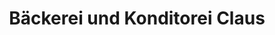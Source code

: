 ---
title: "Bäckerei und Konditorei Claus"
url: /coswig/baeckerei-und-konditorei-claus/
shop: Bäckerei
---